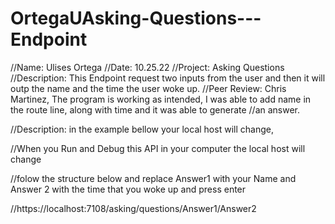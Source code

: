 # OrtegaUAsking-Questions---Endpoint

//Name: Ulises Ortega
//Date: 10.25.22
//Project: Asking Questions
//Description: This Endpoint request two inputs from the user and then it will outp the name and the time the user woke up.
//Peer Review: Chris Martinez, The program is working as intended, I was able to add name in the route line, along with time and it was able to generate
//an answer.


//Description: in the example bellow your local host will change,

//When you Run and Debug this API in your computer the local host will change

//folow the structure below and replace Answer1 with your Name and Answer 2 with the time that you woke up and press enter

//https://localhost:7108/asking/questions/Answer1/Answer2  

